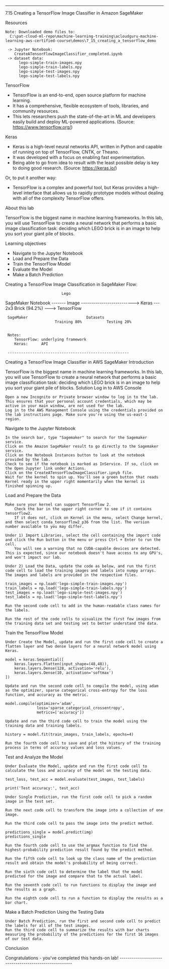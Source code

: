 ------------------------------------------------------
7.15 Creating a TensorFlow Image Classifier in Amazon SageMaker

  Resources

    Note: Downloaded demo files to:
      C:\pat-cloud-ml-repo\machine-learning-training\acloudguru-machine-learning-aws-certified-course\demos\7_15_creating_a_tensorflow_demo

     -> Jupyter Notebook:
        CreateATensorFlowImageClassifier_completed.ipynb
     -> dataset data:
          lego-simple-train-images.npy
          lego-simple-train-labels.npy
          lego-simple-test-images.npy
          lego-simple-test-labels.npy

TensorFlow

  - TensorFlow is an end-to-end, open source platform for machine learning.
  - It has a comprehensive, flexible ecosystem of tools, libraries, and community resources.
  - This lets researchers push the state-of-the-art in ML and developers easily build and deploy ML-powered applications.
    (Source: https://www.tensorflow.org/)

Keras

  - Keras is a high-level neural networks API, written in Python and capable of running on top of TensorFlow, CNTK, or Theano.
  - It was developed with a focus on enabling fast experimentation.
  - Being able to go from idea to result with the least possible delay is key to doing good research.
    (Source: https://keras.io/)

Or, to put it another way:
  - TensorFlow is a complex and powerful tool, but Keras provides a high-level interface that allows us to rapidly
    prototype models without dealing with all of the complexity TensorFlow offers.

About this lab

TensorFlow is the biggest name in machine learning frameworks. In this lab, you will use TensorFlow to create
a neural network that performs a basic image classification task: deciding which LEGO brick is in an image
to help you sort your giant pile of blocks.

Learning objectives
  - Navigate to the Jupyter Notebook
  - Load and Prepare the Data
  - Train the TensorFlow Model
  - Evaluate the Model
  - Make a Batch Prediction


  Creating a TensorFlow Image Classification in SageMaker Flow:

                             Lego
  SageMaker Notebook ------- Image --------------------------> Keras   --- 2x3 Brick (94.2%) ---> TensorFlow


     SageMaker                          Datasets
                          Training 80%           Testing 20%


     Notes:
        TensorFlow: underlying framework
        Keras:      API

     ------------------------------------------------------
Creating a TensorFlow Image Classifier in AWS SageMaker
Introduction

TensorFlow is the biggest name in machine learning frameworks. In this lab, you will use TensorFlow to create a neural network that performs a basic image classification task: deciding which LEGO brick is in an image to help you sort your giant pile of blocks.
Solution
Log in to AWS Console

    Open a new Incognito or Private browser window to log in to the lab. This ensures that your personal account credentials, which may be active in your main window, are not used for the lab.
    Log in to the AWS Management Console using the credentials provided on the lab instructions page. Make sure you're using the us-east-1 region.

Navigate to the Jupyter Notebook

    In the search bar, type "Sagemaker" to search for the Sagemaker service.
    Click on the Amazon SageMaker result to go directly to the Sagemaker service.
    Click on the Notebook Instances button to look at the notebook provided by the lab.
    Check to see if the notebook is marked as InService. If so, click on the Open Jupyter link under Actions.
    Click on the CreateATensorFlowImageClassifier.ipnyb file.
    Wait for the kernel to spin up. You'll see a green button that reads Kernel ready in the upper right momentarily when the kernel is finished spinning up.

Load and Prepare the Data

    Make sure your kernel can support TensorFlow 2.
        Check the bar in the upper right corner to see if it contains tensorflow2.
        If it does not, click on Kernel in the menu, select Change kernel, and then select conda_tensorflow2_p36 from the list. The version number available to you may differ.

    Under 1) Import Libraries, select the cell containing the import code and click the Run button in the menu or press Ctrl + Enter to run the cell.
        You will see a warning that no CUDA-capable devices are detected. This is expected, since our notebook doesn't have access to any GPU's, and won't impact our lab.

    Under 2) Load the Data, update the code as below, and run the first code cell to load the training images and labels into numpy arrays. The images and labels are provided in the respective files.

    train_images = np.load('lego-simple-train-images.npy')
    train_labels = np.load('lego-simple-train-labels.npy')
    test_images = np.load('lego-simple-test-images.npy')
    test_labels = np.load('lego-simple-test-labels.npy')

    Run the second code cell to add in the human-readable class names for the labels.

    Run the rest of the code cells to visualize the first few images from the training data set and testing set to better understand the data.

Train the TensorFlow Model

    Under Create the Model, update and run the first code cell to create a flatten layer and two dense layers for a neural network model using Keras.

    model = keras.Sequential([
        keras.layers.Flatten(input_shape=(48,48)),
        keras.layers.Dense(128, activation='relu'),
        keras.layers.Dense(10, activation='softmax')
    ])

    Update and run the second code cell to compile the model, using adam as the optimizer, sparse categorical cross-entropy for the loss function, and accuracy as the metric.

    model.compile(optimizer='adam',
                  loss='sparse_categorical_crossentropy',
                  metrics=['accuracy'])

    Update and run the third code cell to train the model using the training data and training labels.

    history = model.fit(train_images, train_labels, epochs=4)

    Run the fourth code cell to save and plot the history of the training process in terms of accuracy values and loss values.

Test and Analyze the Model

    Under Evaluate the Model, update and run the first code cell to calculate the loss and accuracy of the model on the testing data.

    test_loss, test_acc = model.evaluate(test_images, test_labels)

    print('Test accuracy:', test_acc)

    Under Single Prediction, run the first code cell to pick a random image in the test set.

    Run the next code cell to transform the image into a collection of one image.

    Run the third code cell to pass the image into the predict method.

    predictions_single = model.predict(img)
    predictions_single

    Run the fourth code cell to use the argmax function to find the highest-probability prediction result found by the predict method.

    Run the fifth code cell to look up the class name of the prediction result and obtain the model's probability of being correct.

    Run the sixth code cell to determine the label that the model predicted for the image and compare that to the actual label.

    Run the seventh code cell to run functions to display the image and the results as a graph.

    Run the eighth code cell to run a function to display the results as a bar chart.

Make a Batch Prediction Using the Testing Data

    Under Batch Prediction, run the first and second code cell to predict the labels for all of the test images.
    Run the third code cell to summarize the results with bar charts measuring the probability of the predictions for the first 16 images of our test data.

Conclusion

Congratulations - you've completed this hands-on lab!
     ------------------------------------------------------


